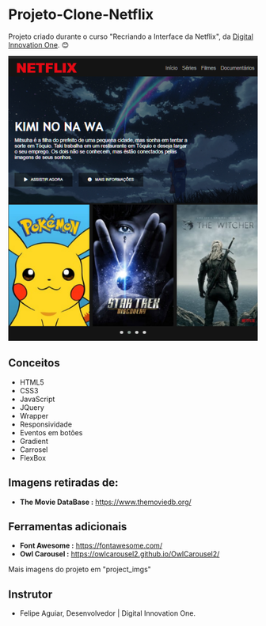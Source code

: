 # Projeto-Clone-Netflix
Projeto criado durante o curso "Recriando a Interface da Netflix", da <a href = "https://digitalinnovation.one/"/>Digital Innovation One</a>. :blush:

<img src="https://github.com/nandacruz/Projeto-Clone-Netflix/blob/main/project_imgs/ntc1.png">

<h2>Conceitos</h2>

- HTML5
- CSS3
- JavaScript
- JQuery
- Wrapper
- Responsividade
- Eventos em botões
- Gradient
- Carrosel
- FlexBox

<h2>Imagens retiradas de:</h2>

  - <b>The Movie DataBase :</b> https://www.themoviedb.org/ 

<h2>Ferramentas adicionais</h2>

- <b>Font Awesome :</b> https://fontawesome.com/
- <b> Owl Carousel :</b> https://owlcarousel2.github.io/OwlCarousel2/

Mais imagens do projeto em "project_imgs"

<h2>Instrutor</h2>

- Felipe Aguiar, Desenvolvedor | Digital Innovation One.

